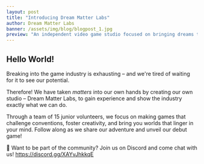 ```yaml
---
layout: post
title: "Introducing Dream Matter Labs"
author: Dream Matter Labs
banner: /assets/img/blog/blogpost_1.jpg
preview: "An independent video game studio focused on bringing dreams to life."
---
```

<h2 class="post-heading">Hello World!</h2>

Breaking into the game industry is exhausting – and we're tired of waiting for it to see our potential.

Therefore! We have taken *matters* into our own hands by creating our own studio – Dream Matter Labs, to gain experience and show the industry exactly what we can do. 

Through a team of 15 junior volunteers, we focus on making games that challenge conventions, foster creativity, and bring you worlds that linger in your mind. Follow along as we share our adventure and unveil our debut game!

💭 Want to be part of the community? Join us on Discord and come chat with us!
<https://discord.gg/XAYvJhkkqE>